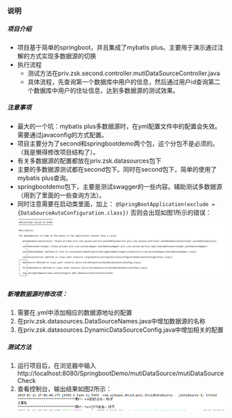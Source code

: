 ### 说明
##### 项目介绍
- 项目基于简单的springboot，并且集成了mybatis plus。主要用于演示通过注解的方式实现多数据源的切换
- 执行流程
   - 测试方法在priv.zsk.second.controller.mutiDataSourceController.java
   - 具体流程，先查询第一个数据库中用户的信息，然后通过用户id查询第二个数据库中用户的住址信息，达到多数据源的测试效果。


##### 注意事项
- 最大的一个坑：mybatis plus多数据源时，在yml配置文件中的配置会失效。需要通过javaconfig的方式配置。
- 项目主要分为了second和springbootdemo两个包，这个分包不是必须的。（我是懒得修改项目结构了）。
- 有关多数据源的配置都放在priv.zsk.datasources包下
- 主要的多数据源测试都在second包下。同时在second包下，简单的使用了mybatis plus查询。
- springbootdemo包下，主要是测试swagger的一些内容。辅助测试多数据源（用到了里面的一些查询方法）。
- 同时注意需要在启动类里面，加上： `@SpringBootApplication(exclude = {DataSourceAutoConfiguration.class})`
否则会出现如图1所示的错误：
![图1](markdown_img/wrong1.png "")


##### 新增数据源时修改项：
1. 需要在.yml中添加相应的数据源地址的配置
2. 在priv.zsk.datasources.DataSourceNames.java中增加数据源的名称
3. 在priv.zsk.datasources.DynamicDataSourceConfig.java中增加相关的配置

##### 测试方法
1. 运行项目后，在浏览器中输入http://localhost:8080/SpringbootDemo/mutiDataSource/mutiDataSourceCheck
2. 查看控制台，输出结果如图2所示：
![图2](markdown_img/result.png "")
